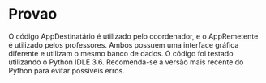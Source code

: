 # Provao

O código AppDestinatário é utilizado pelo coordenador, e o AppRemetente é utilizado pelos professores. Ambos possuem uma interface gráfica
diferente e utilizam o mesmo banco de dados. O código foi testado utilizando o Python IDLE 3.6. Recomenda-se a versão mais recente do Python
para evitar possíveis erros.
